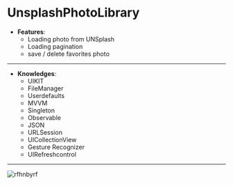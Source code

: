 # UnsplashPhotoLibrary

* **Features**:
  * Loading photo from UNSplash
  * Loading pagination
  * save / delete favorites photo
  

___
* **Knowledges**:
  * UIKIT
  * FileManager
  * Userdefaults
  * MVVM
  * Singleton
  * Observable
  * JSON
  * URLSession
  * UICollectionView
  * Gesture Recognizer
  * UIRefreshcontrol
  

___

![rfhnbyrf](Simulator.gif)
